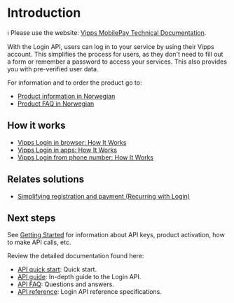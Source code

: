 <!-- START_METADATA
---
title: Introduction to the Login API
sidebar_label: Introduction
sidebar_position: 1
hide_table_of_contents: true
description: Use the Login API to allow users to log in to your service by using their Vipps account.
pagination_next: null
pagination_prev: null
---
END_METADATA -->

# Introduction

<!-- START_COMMENT -->

ℹ️ Please use the website:
[Vipps MobilePay Technical Documentation](https://vippsas.github.io/vipps-developer-docs/docs/APIs/login-api).

<!-- END_COMMENT -->

With the Login API, users can log in to your service by using their Vipps account.
This simplifies the process for users, as they don't need to fill out a form or remember a password to access your services.
This also provides you with pre-verified user data.

For information and to order the product go to:

* [Product information in Norwegian](https://vipps.no/produkter-og-tjenester/bedrift/logg-inn-med-vipps/logg-inn-med-vipps/)
* [Product FAQ in Norwegian](https://vipps.no/hjelp/vipps/vipps-logg-inn)

## How it works

* [Vipps Login in browser: How It Works](./how-it-works/vipps-login-api-howitworks.md)
* [Vipps Login in apps: How It Works](./how-it-works/vipps-login-apps-howitworks.md)
* [Vipps Login from phone number: How It Works](./how-it-works/vipps-login-from-phone-number-api-howitworks.md)

## Relates solutions

* [Simplifying registration and payment (Recurring with Login)](https://vippsas.github.io/vipps-developer-docs/docs/vipps-solutions/recurring-and-login)

## Next steps

See
[Getting Started](https://vippsas.github.io/vipps-developer-docs/docs/vipps-developers/getting-started)
for information about API keys, product activation, how to make API calls, etc.

Review the detailed documentation found here:

* [API quick start](vipps-login-api-quick-start.md): Quick start.
* [API guide](api-guide/README.md): In-depth guide to the Login API.
* [API FAQ](vipps-login-api-faq.md): Questions and answers.
* [API reference](https://vippsas.github.io/vipps-developer-docs/api/login): Login API reference specifications.
